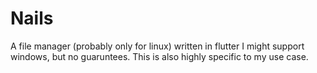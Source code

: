 # Nails

A file manager (probably only for linux) written in flutter
I might support windows, but no guaruntees.  This is also highly specific to my use case.
